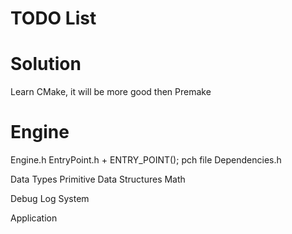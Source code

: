 # TODO List

# Solution
Learn CMake, it will be more good then Premake

# Engine
Engine.h
EntryPoint.h + ENTRY_POINT();
pch file
Dependencies.h

Data Types
	Primitive
	Data Structures
Math

Debug
	Log System

Application
